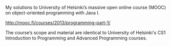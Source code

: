 My solutions to University of Helsinki’s massive open online course (MOOC) on object-oriented programming with Java I.

http://mooc.fi/courses/2013/programming-part-1/

The course’s scope and material are identical to University of Helsinki's CS1 Introduction to Programming and Advanced Programming courses.